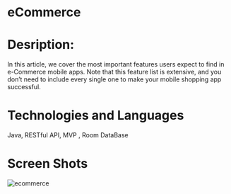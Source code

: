 # eCommerce
# Desription: 
In this article, we cover the most important features users expect to find in e-Commerce mobile apps.
Note that this feature list is extensive, and you don’t need to include every single one to make your mobile shopping app successful.

# Technologies and Languages
Java, RESTful API, MVP , Room DataBase

# Screen Shots
![ecommerce](https://user-images.githubusercontent.com/72823171/169239269-923bcf7d-b565-46af-a5fe-67fc9de11349.png)
